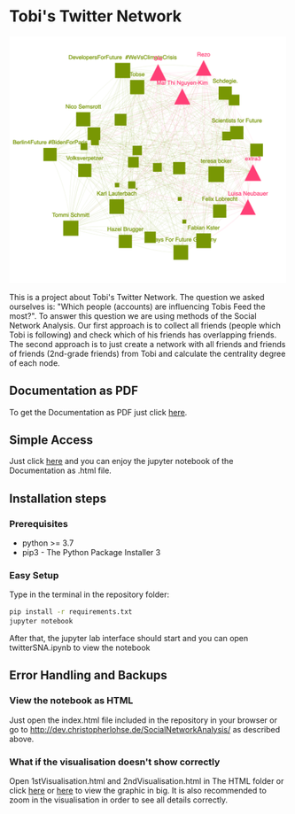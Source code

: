 # Tobi's Twitter Network

<img src="visualisation.png"  width="500">

This is a project about Tobi's Twitter Network. The question we asked ourselves is: "Which people (accounts) are influencing Tobis Feed the most?". To answer this question we are using methods of the Social Network Analysis. Our first approach is to collect all friends (people which Tobi is following) and check which of his friends has overlapping friends. The second approach is to just create a network with all friends and friends of friends (2nd-grade friends) from Tobi and calculate the centrality degree of each node.

## Documentation as PDF
To get the Documentation as PDF just click [here](http://dev.christopherlohse.de/SocialNetworkAnalysis/Documentation.pdf).

## Simple Access 

Just click [here](http://dev.christopherlohse.de/SocialNetworkAnalysis/) and you can enjoy the jupyter notebook of the Documentation as .html file.

## Installation steps

### Prerequisites

- python >= 3.7
- pip3 - The Python Package Installer 3

### Easy Setup

Type in the terminal in the repository folder:

``` bash
pip install -r requirements.txt
jupyter notebook
```

After that, the jupyter lab interface should start and you can open twitterSNA.ipynb to view the notebook

## Error Handling and Backups

### View the notebook as HTML 

Just open the index.html file included in the repository in your browser or go to http://dev.christopherlohse.de/SocialNetworkAnalysis/ as described above.

### What if the visualisation doesn't show correctly

Open 1stVisualisation.html and 2ndVisualisation.html in The HTML folder or click
[here](http://dev.christopherlohse.de/SocialNetworkAnalysis/HTML/1stVisualisation.html) or 
[here](http://dev.christopherlohse.de/SocialNetworkAnalysis/HTML/2ndVisualisation.html) to view the graphic in big. It is also recommended to zoom in the visualisation in order to see all details correctly.


